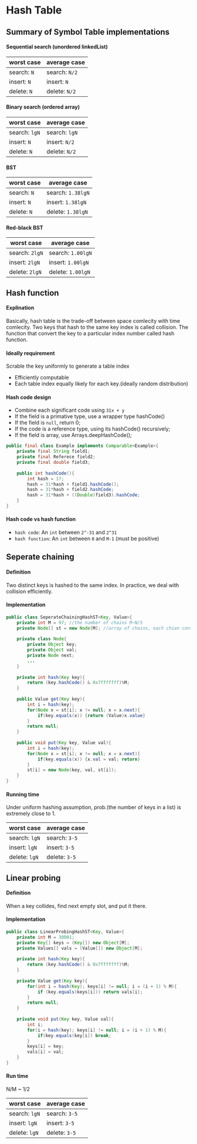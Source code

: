 # Hash Table
## Summary of Symbol Table implementations
#### Sequential search (unordered linkedList)
| worst case | average case |
| ------ | ------ |
| search: `N` | search: `N/2` |
| insert: `N` | insert: `N` |
| delete: `N` | delete: `N/2` |
#### Binary search (ordered array)
| worst case | average case |
| ------ | ------ |
| search: `lgN` | search: `lgN` |
| insert: `N` | insert: `N/2` |
| delete: `N` | delete: `N/2` |
#### BST
| worst case | average case |
| ------ | ------ |
| search: `N` | search: `1.38lgN` |
| insert: `N` | insert: `1.38lgN` |
| delete: `N` | delete: `1.38lgN` |
#### Red-black BST
| worst case | average case |
| ------ | ------ |
| search: `2lgN` | search: `1.00lgN` |
| insert: `2lgN` | insert: `1.00lgN` |
| delete: `2lgN` | delete: `1.00lgN` |
## Hash function
#### Explination
Basically, hash table is the trade-off between space comlecity with time comlecity. Two keys that hash to the same key index is called collision. The function that convert the key to a particular index number called hash function.
#### Ideally requirement
Scrable the key uniformly to generate a table index
- Efficiently computable
- Each table index equally likely for each key.(ideally random distribution)
#### Hash code design
- Combine each significant code using `31x + y`
- If the field is a primative type, use a wrapper type hashCode()
- If the field is `null`, return 0;
- If the code is a reference type, using its hashCode() recursively;
- If the field is array, use Arrays.deepHashCode();
```java
public final class Example implements Comparable<Example>{
    private final String field1;
    private final Referece field2;
    private final double field3;
    
    public int hashCode(){
        int hash = 17;
        hash = 31*hash + field1.hashCode();
        hash = 31*hash + field2.hashCode;
        hash = 31*hash + ((Double)field3).hashCode;
    }
}
```
#### Hash code vs hash function
- `hash code`: An `int` between `2^-31` and `2^31`
- `hash function`: An `int` between `0` and `M-1` (must be positive)

## Seperate chaining
#### Definition
Two distinct keys is hashed to the same index. In practice, we deal with collision efficiently.
#### Implementation
```java
public class SeperateChainingHashST<Key, Value>{
    private int M = 97; //the number of chains M~N/5
    private Node[] st = new Node[M]; //array of chains, each chian contains a single-direction linkedList
    
    private class Node{
        private Object key;
        private Object val;
        private Node next;
        ...
    }
    
    private int hash(Key key){
        return (key.hashCode() & 0x7fffffff)%M;
    }
    
    public Value get(Key key){
        int i = hash(key);
        for(Node x = st[i]; x != null; x = x.next){
            if(key.equals(x)) {return (Value)x.value}
        }
        return null;
    }
    
    public void put(Key key, Value val){
        int i = hash(key);
        for(Node x = st[i]; x != null; x = x.next){
            if(key.equals(x)) {x.val = val; return}
        }
        st[i] = new Node(key, val, st[i]);
    }
}
```
#### Running time
Under uniform hashing assumption, prob.(the number of keys in a list) is extremely close to 1.

| worst case | average case |
| ------ | ------ |
| search: `lgN` | search: `3-5` |
| insert: `lgN` | insert: `3-5` |
| delete: `lgN` | delete: `3-5` |

## Linear probing
#### Definition
When a key collides, find next empty slot, and put it there.
#### Implementation
```java
public class LinearProbingHashST<Key, Value>{
    private int M = 30001;
    private Key[] keys = (Key[]) new Object[M];
    private Values[] vals = (Value[]) new Object[M];
    
    private int hash(Key key){
        return (key.hashCode() & 0x7fffffff)%M;
    }
    
    private Value get(Key key){
        for(int i = hash(Key); keys[i] != null; i = (i + 1) % M){
            if (key.equals(keys[i])) return vals[i];
        }
        return null;
    }
    
    private void put(Key key, Value val){
        int i;
        for(i = hash(key); keys[i] != null; i = (i + 1) % M){
            if(key.equals(key[i]) break;
        }
        keys[i] = key;
        vals[i] = val;
    }
}
```
#### Run time
N/M ~ 1/2

| worst case | average case |
| ------ | ------ |
| search: `lgN` | search: `3-5` |
| insert: `lgN` | insert: `3-5` |
| delete: `lgN` | delete: `3-5` |
